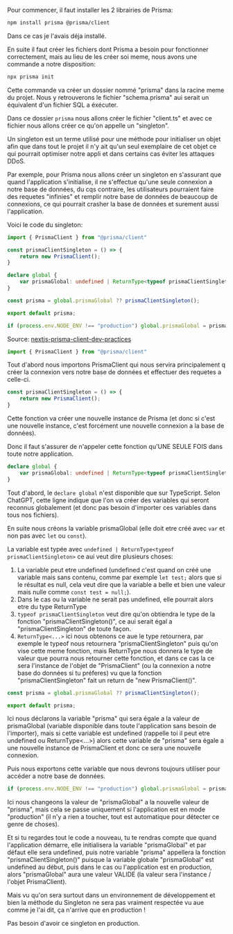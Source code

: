 Pour commencer, il faut installer les 2 librairies de Prisma:
```bash
npm install prisma @prisma/client
```

Dans ce cas je l'avais déja installé.

En suite il faut créer les fichiers dont Prisma a besoin pour fonctionner correctement, mais au lieu de les créer soi meme, nous avons une commande a notre disposition:

```bash
npx prisma init
```

Cette commande va créer un dossier nommé "prisma" dans la racine meme du projet.
Nous y retrouverons le fichier "schema.prisma" aui serait un équivalent d'un fichier SQL a éxécuter.

Dans ce dossier `prisma` nous allons créer le fichier "client.ts" et avec ce fichier nous allons créer ce qu'on appelle un "singleton".

Un singleton est un terme utilisé pour une méthode pour initialiser un objet afin que dans tout le projet il n'y ait qu'un seul exemplaire de cet objet ce qui pourrait optimiser notre appli et dans certains cas éviter les attaques DDoS.

Par exemple, pour Prisma nous allons créer un singleton en s'assurant que quand l'application s'initialise, il ne s'effectue qu'une seule connexion a notre base de données, du cqs contraire, les utilisateurs pourraient faire des requetes "infinies" et remplir notre base de données de beaucoup de connexions, ce qui pourrait crasher la base de données et surement aussi l'application.

Voici le code du singleton:
```ts
import { PrismaClient } from "@prisma/client"

const prismaClientSingleton = () => {
    return new PrismaClient();
}

declare global {
    var prismaGlobal: undefined | ReturnType<typeof prismaClientSingleton>;
}

const prisma = global.prismaGlobal ?? prismaClientSingleton();

export default prisma;

if (process.env.NODE_ENV !== "production") global.prismaGlobal = prisma;
```
Source: [nextjs-prisma-client-dev-practices](https://www.prisma.io/docs/orm/more/help-and-troubleshooting/help-articles/nextjs-prisma-client-dev-practices)


```ts
import { PrismaClient } from "@prisma/client"
```

Tout d'abord nous importons PrismaClient qui nous servira principalement q créer la connexion vers notre base de données et effectuer des requetes a celle-ci.

```ts
const prismaClientSingleton = () => {
    return new PrismaClient();
}
```

Cette fonction va créer une nouvelle instance de Prisma (et donc si c'est une nouvelle instance, c'est forcément une nouvelle connexion a la base de données).

Donc il faut s'assurer de n'appeler cette fonction qu'UNE SEULE FOIS dans toute notre application.

```ts
declare global {
    var prismaGlobal: undefined | ReturnType<typeof prismaClientSingleton>;
}
```

Tout d'abord, le `declare global` n'est disponible que sur TypeScript. Selon ChatGPT, cette ligne indique que l'on va créer des variables qui seront reconnus globalement (et donc pas besoin d'importer ces variables dans tous nos fichiers).

En suite nous créons la variable prismaGlobal (elle doit etre créé avec `var` et non pas avec `let` ou `const`).

La variable est typée avec `undefined | ReturnType<typeof prismaClientSingleton>` ce aui veut dire plusieurs choses:
1. La variable peut etre undefined (undefined c'est quand on créé une variable mais sans contenu, comme par exemple `let test;` alors que si le résultat es null, cela veut dire que la variable a belle et bien une valeur mais nulle comme `const test = null;`).
2. Dans le cas ou la variable ne serait pas undefined, elle pourrait alors etre du type ReturnType<typeof prismaClientSingleton>
3. `typeof prismaClientSingleton` veut dire qu'on obtiendra le type de la fonction "prismaClientSingleton()", ce aui serait égal a "prismaClientSingleton" de toute façon.
4. `ReturnType<...>` ici nous obtenons ce aue le type retournera, par exemple le typeof nous retournera "prismaClientSingleton" puis qu'on vise cette meme fonction, mais ReturnType nous donnera le type de valeur que pourra nous retourner cette fonction, et dans ce cas la ce sera l'instance de l'objet de "PrismaClient" (ou la connexion a notre base do données si tu préferes) vu que la fonction "prismaClientSingleton" fait un return de "new PrismaClient()".

```ts
const prisma = global.prismaGlobal ?? prismaClientSingleton();

export default prisma;
```

Ici nous déclarons la variable "prisma" qui sera égale a la valeur de prismaGlobal (variable disponible dans toute l'application sans besoin de l'importer), mais si cette variable est undefined (rappelle toi il peut etre undefined ou ReturnType<...>) alors cette variable de "prisma" sera égale a une nouvelle instance de PrismaClient et donc ce sera une nouvelle connexion.

Puis nous exportons cette variable que nous devrons toujours utiliser pour accéder a notre base de données.

```ts
if (process.env.NODE_ENV !== "production") global.prismaGlobal = prisma;
```

Ici nous changeons la valeur de "prismaGlobal" a la nouvelle valeur de "prisma", mais cela se passe uniquement si l'application est en mode "production" (il n'y a rien a toucher, tout est automatique pour détecter ce genre de choses).

Et si tu regardes tout le code a nouveau, tu te rendras compte que quand l'application démarre, elle initialisera la variable "prismaGlobal" et par défaut elle sera undefined, puis notre variable "prisma" appellera la fonction "prismaClientSingleton()" puisque la variable globale "prismaGlobal" est undefined au début, puis dans le cas ou l'application est en production, alors "prismaGlobal" aura une valeur VALIDE (la valeur sera l'instance / l'objet PrismaClient).

Mais vu qu'on sera surtout dans un environnement de développement et bien la méthode du Singleton ne sera pas vraiment respectée vu aue comme je l'ai dit, ça n'arrive que en production !

Pas besoin d'avoir ce singleton en production.